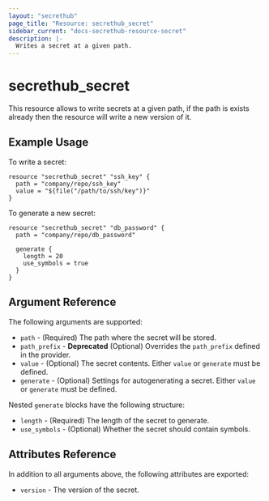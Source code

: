 ```yaml
---
layout: "secrethub"
page_title: "Resource: secrethub_secret"
sidebar_current: "docs-secrethub-resource-secret"
description: |-
  Writes a secret at a given path.
---
```


# secrethub_secret

This resource allows to write secrets at a given path, if the path is exists already then the resource will write a new version of it.

## Example Usage

To write a secret:

```hcl
resource "secrethub_secret" "ssh_key" {
  path = "company/repo/ssh_key"
  value = "${file("/path/to/ssh/key")}"
}
```

To generate a new secret:

```hcl
resource "secrethub_secret" "db_password" {
  path = "company/repo/db_password"

  generate {
    length = 20
    use_symbols = true
  }
}
```

## Argument Reference

The following arguments are supported:

* `path` - (Required) The path where the secret will be stored.
* `path_prefix` - **Deprecated** (Optional) Overrides the `path_prefix` defined in the provider.
* `value` - (Optional) The secret contents. Either `value` or `generate` must be defined.
* `generate` - (Optional) Settings for autogenerating a secret. Either `value` or `generate` must be defined.

Nested `generate` blocks have the following structure:

* `length` - (Required) The length of the secret to generate.
* `use_symbols` - (Optional) Whether the secret should contain symbols.

## Attributes Reference

In addition to all arguments above, the following attributes are exported:

* `version` - The version of the secret.
